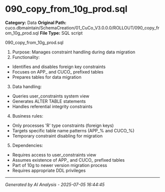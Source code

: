 # 090_copy_from_10g_prod.sql

**Category:** Data
**Original Path:** cuco.dbmaintain/SchemaCreation/01_CuCo_V3.0.0.0/ROLLOUT/090_copy_from_10g_prod.sql
**File Type:** SQL script

090_copy_from_10g_prod.sql
1. Purpose: Manages constraint handling during data migration
2. Functionality:
- Identifies and disables foreign key constraints
- Focuses on APP_ and CUCO_ prefixed tables
- Prepares tables for data migration

3. Data handling:
- Queries user_constraints system view
- Generates ALTER TABLE statements
- Handles referential integrity constraints

4. Business rules:
- Only processes 'R' type constraints (foreign keys)
- Targets specific table name patterns (APP_% and CUCO_%)
- Temporary constraint disabling for migration

5. Dependencies:
- Requires access to user_constraints view
- Assumes existence of APP_ and CUCO_ prefixed tables
- Part of 10g to newer version migration process
- Requires appropriate DDL privileges

---
*Generated by AI Analysis - 2025-07-05 16:44:45*
